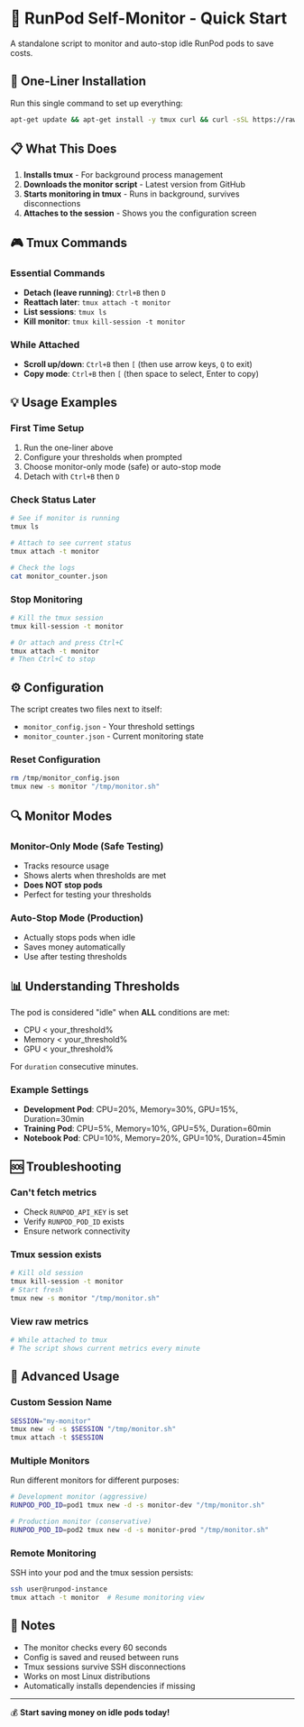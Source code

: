 # 🚀 RunPod Self-Monitor - Quick Start

A standalone script to monitor and auto-stop idle RunPod pods to save costs.

## 🎯 One-Liner Installation

Run this single command to set up everything:

```bash
apt-get update && apt-get install -y tmux curl && curl -sSL https://raw.githubusercontent.com/justinwlin/Runpod-Idle-Pod-Monitor/main/self_monitor_portable.sh -o /tmp/monitor.sh && chmod +x /tmp/monitor.sh && tmux new -d -s monitor "/tmp/monitor.sh" && tmux attach -t monitor
```

## 📋 What This Does

1. **Installs tmux** - For background process management
2. **Downloads the monitor script** - Latest version from GitHub
3. **Starts monitoring in tmux** - Runs in background, survives disconnections
4. **Attaches to the session** - Shows you the configuration screen

## 🎮 Tmux Commands

### Essential Commands
- **Detach (leave running)**: `Ctrl+B` then `D`
- **Reattach later**: `tmux attach -t monitor`
- **List sessions**: `tmux ls`
- **Kill monitor**: `tmux kill-session -t monitor`

### While Attached
- **Scroll up/down**: `Ctrl+B` then `[` (then use arrow keys, `Q` to exit)
- **Copy mode**: `Ctrl+B` then `[` (then space to select, Enter to copy)

## 💡 Usage Examples

### First Time Setup
1. Run the one-liner above
2. Configure your thresholds when prompted
3. Choose monitor-only mode (safe) or auto-stop mode
4. Detach with `Ctrl+B` then `D`

### Check Status Later
```bash
# See if monitor is running
tmux ls

# Attach to see current status
tmux attach -t monitor

# Check the logs
cat monitor_counter.json
```

### Stop Monitoring
```bash
# Kill the tmux session
tmux kill-session -t monitor

# Or attach and press Ctrl+C
tmux attach -t monitor
# Then Ctrl+C to stop
```

## ⚙️ Configuration

The script creates two files next to itself:
- `monitor_config.json` - Your threshold settings
- `monitor_counter.json` - Current monitoring state

### Reset Configuration
```bash
rm /tmp/monitor_config.json
tmux new -s monitor "/tmp/monitor.sh"
```

## 🔍 Monitor Modes

### Monitor-Only Mode (Safe Testing)
- Tracks resource usage
- Shows alerts when thresholds are met
- **Does NOT stop pods**
- Perfect for testing your thresholds

### Auto-Stop Mode (Production)
- Actually stops pods when idle
- Saves money automatically
- Use after testing thresholds

## 📊 Understanding Thresholds

The pod is considered "idle" when **ALL** conditions are met:
- CPU < your_threshold%
- Memory < your_threshold%  
- GPU < your_threshold%

For `duration` consecutive minutes.

### Example Settings
- **Development Pod**: CPU=20%, Memory=30%, GPU=15%, Duration=30min
- **Training Pod**: CPU=5%, Memory=10%, GPU=5%, Duration=60min
- **Notebook Pod**: CPU=10%, Memory=20%, GPU=10%, Duration=45min

## 🆘 Troubleshooting

### Can't fetch metrics
- Check `RUNPOD_API_KEY` is set
- Verify `RUNPOD_POD_ID` exists
- Ensure network connectivity

### Tmux session exists
```bash
# Kill old session
tmux kill-session -t monitor
# Start fresh
tmux new -s monitor "/tmp/monitor.sh"
```

### View raw metrics
```bash
# While attached to tmux
# The script shows current metrics every minute
```

## 🔗 Advanced Usage

### Custom Session Name
```bash
SESSION="my-monitor"
tmux new -d -s $SESSION "/tmp/monitor.sh"
tmux attach -t $SESSION
```

### Multiple Monitors
Run different monitors for different purposes:
```bash
# Development monitor (aggressive)
RUNPOD_POD_ID=pod1 tmux new -d -s monitor-dev "/tmp/monitor.sh"

# Production monitor (conservative)  
RUNPOD_POD_ID=pod2 tmux new -d -s monitor-prod "/tmp/monitor.sh"
```

### Remote Monitoring
SSH into your pod and the tmux session persists:
```bash
ssh user@runpod-instance
tmux attach -t monitor  # Resume monitoring view
```

## 📝 Notes

- The monitor checks every 60 seconds
- Config is saved and reused between runs
- Tmux sessions survive SSH disconnections
- Works on most Linux distributions
- Automatically installs dependencies if missing

---

💰 **Start saving money on idle pods today!**